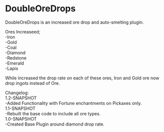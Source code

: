 # DoubleOreDrops
DoubleOreDrops is an increased ore drop and auto-smelting plugin.  
  
Ores Increaseed;  
-Iron  
-Gold  
-Coal  
-Diamond  
-Redstone  
-Emerald  
-Lapis  

While increased the drop rate on each of these ores, Iron and Gold ore now drop ingots instead of Ore.
  
Changelog:  
1.2-SNAPSHOT  
-Added Functionality with Fortune enchantments on Pickaxes only.  
1.1-SNAPSHOT  
-Rebuilt the base code to include all ore types.  
1.0-SNAPSHOT  
-Created Base Plugin around diamond drop rate.  

